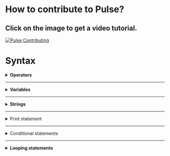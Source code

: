 # How to contribute to Pulse?

## Click on the image to get a video tutorial.

[![Pulse Contributing](https://img.youtube.com/vi/tG_y5o9qkNk/0.jpg)](https://youtu.be/tG_y5o9qkNk)

# Syntax

<details>
  <summary><b>Operators</b></summary>

  ### Arithmetic operators

  1) Addition operator (+):-

  ```console
  1 + 2
  ```
  <b>Result = 3</b>

  2) Subtraction operator (-):-

  ```console
  1 - 2
  ```
  <b>Result = -1</b>

  3) Multiplication operator (*):-

  ```console
  1 * 2
  ```
  <b>Result = 2</b>

  4) Division operator (/):-

  ```console
  1 / 2
  ```
  <b>Result = 0.5</b>

  5) Modulo operator (%):-

  ```console
  1 % 2
  ```
  <b>Result = 1</b>

  6) Power operator (^):-

  ```console
  2 ^ 3
  ```
  <b>Result = 8</b>
  
  ### Relational operator
  
  1) Less than (<):-
  
  ```console
  1 < 2
  ```
  <b>Result = true</b>
  
  2) Greater than (>):-
  
  ```console
  1 > 2
  ```
  <b>Result = false</b>
  
  3) Equal to (==):-
  ```console
  1 == 2
  ```
  <b>Result = false</b>
  
  4) Less than equal to (<=):-
  ```console
  1 <= 2
  ```
  <b>Result = true</b>
  
  5) Greater than equal to (>=):-
  ```console
  1 >= 2
  ```
  <b>Result = false</b>
  
  6) Not equal to (!=):-
  ```console
  1 != 2
  ```
  <b>Result = true</b>
  
  ### Assignment operator
  
  ```console
  a = 1
  ```
  <b>Note: Further details about assignment can be found in the variables section.</b>
  
  ### Logical operator
  
  1) Not operator (!):-
  ```console
  !true
  ```
  <b>Result = false</b>
  
  2) And operator (and):-
  ```console
  (1 < 2) and (3 > 4)
  ```
  <b>Result = false</b>
  
  3) Or operator (or):-
  ```console
  (1 < 2) or (3 > 4)
  ```
  <b>Result = true</b>
  
</details>

<hr />

<details>
  <summary><b>Variables</b></summary>

  ### Declaring a variable

  ```console
  var a
  ```
  <b>Note: Here a is name of variable.</b>

  ### Initializing a variable

  ```console
  var a = 2
  ```
  <b>Note: Here a is name of variable and it gets a value of 2.</b>

  ### Assigning value to a variable

  ```console
  a = 3
  ```
  <b>Note: Here a is name of variable, we also assume here that a is declared earler in the code.</b>
</details>

<hr />

<details>
  <summary><b>Strings</b></summary>
  
  ### Initializing a string variable
  
  ```console
  var a = "Hello"
  ```
  <b>Note: Strings should be enclosed within double quotes (" ") in pulse, single quotes (' ') are not supported yet.</b>
  
  ### String operations
  
  1) String equality:-
  
  ```console
  "hello" == "hello"
  ```
  <b>Result = true</b>
  
  2) String concatenation:-
  ```console
  "hello" + " world"
  ```
  <b>Result = hello world</b>
  
  3) String multiplication:-
  ```console
  "hello" * 2
  ```
  <b>Result = hellohello</b>
  <br><br>
  <b>Note: The order of the operands is trivial, 2 * "hello" and "hello" * 2 will produce same results.</b>
  
  4) String indexing:-
  ```console
  var a = "hello"
  var b = a % 1
  print(b)
  ```
  <b>Result = e</b>
  <br><br>
  <b>Note: Negative indexing like python is not allowed, indexes start at 0 and go to the length of string - 1.</b>
  
  
</details>

<hr />

<details>
  <summary>Print statement</summary>
  
  ### Syntax of print statement
  
  ```console
  print("Hello World")
  ```
  
</details>

<hr />

<details>
  <summary>Conditional statements</summary>
  
  ### If statement
  
  ```console
  if(1 < 2):
    print("1 is less than 2")
    print("Inside if")
  ```
  <b>Result:<br> 
    1 is less than 2 <br>
    Inside if
  </b>
  <br><br>
  <b>Note: In pulse, for creating blocks indentation is used (like Python). A block begins with : and every line that is indented (one tab to the right) of the immediately above block is part of that block. To put a statement outside of a block, it should be unindented (one tab backwards, indentation becomes equal to the immediate upper block).</b>
  
  ### If-else statement
  
  ```console
  if(1 > 2):
    print("1 is greater than 2")
  else:
    print("1 is lesser than 2")
  ```
  <b>Result: 1 is greater than 2</b>
  
  
  ### Nested if-else statement
  
  ```console
  if(1 > 2):
    print("1 is greater than 2")
  else:
    if(1 < 2):
      print("1 is lesser than 2")
    else:
      print("There is some error")
  ```
  
</details>

<hr />

<details>
  <summary><b>Looping statements</b></summary>
  
  ### While statement
  
  ```console
  var i = 0
  while(i < 10):
     print(i)
     i = i + 1
  ```
  <b>Result:<br>
  0 <br>
  1 <br>
  2 <br>
  3 <br>
  4 <br>
  5 <br>
  6 <br>
  7 <br>
  8 <br>
  9 <br>
  </b>
  
</details>
